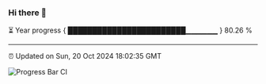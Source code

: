 ### Hi there 👋

⏳ Year progress { ████████████████████████▁▁▁▁▁▁ } 80.26 %

---

⏰ Updated on Sun, 20 Oct 2024 18:02:35 GMT

![Progress Bar CI](https://github.com/EinsPommes/EinsPommes/blob/main/.github/workflows/main.yml)
